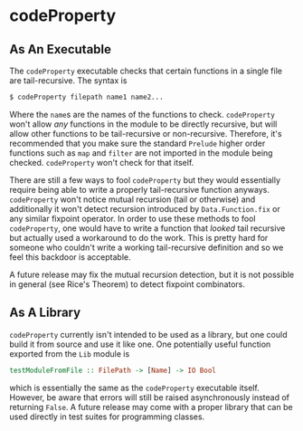 # codeProperty

## As An Executable
The `codeProperty` executable checks that certain functions in a single file
are tail-recursive. The syntax is

```bash
$ codeProperty filepath name1 name2...
```

Where the `name`s are the names of the functions to check. `codeProperty` won't
allow _any_ functions in the module to be directly recursive, but will allow
other functions to be tail-recursive or non-recursive. Therefore, it's
recommended that you make sure the standard `Prelude` higher order functions
such as `map` and `filter` are not imported in the module being checked.
`codeProperty` won't check for that itself.

There are still a few ways to fool `codeProperty` but they would essentially
require being able to write a properly tail-recursive function anyways.
`codeProperty` won't notice mutual recursion (tail or otherwise) and
additionally it won't detect recursion introduced by `Data.Function.fix` or
any similar fixpoint operator. In order to use these methods to fool 
`codeProperty`, one would have to write a function that _looked_ tail
recursive but actually used a workaround to do the work. This is pretty hard
for someone who couldn't write a working tail-recursive definition and so
we feel this backdoor is acceptable.

A future release may fix the mutual recursion detection, but it is not possible
in general (see Rice's Theorem) to detect fixpoint combinators.

## As A Library
`codeProperty` currently isn't intended to be used as a library, but one could
build it from source and use it like one. One potentially useful function
exported from the `Lib` module is

```haskell
testModuleFromFile :: FilePath -> [Name] -> IO Bool
```

which is essentially the same as the `codeProperty` executable itself. However,
be aware that errors will still be raised asynchronously instead of returning
`False`. A future release may come with a proper library that can be used 
directly in test suites for programming classes.
